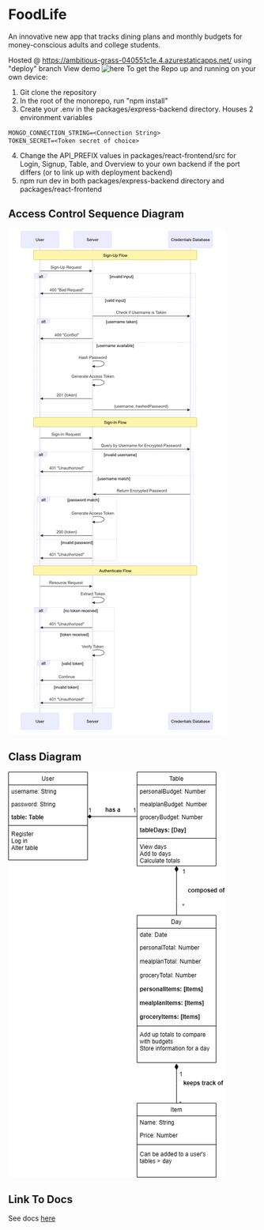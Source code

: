 # FoodLife
An innovative new app that tracks dining plans and monthly budgets for money-conscious adults and college students.

Hosted @ https://ambitious-grass-040551c1e.4.azurestaticapps.net/ using "deploy" branch
View demo ![here](https://drive.google.com/file/d/1tFxn92rgK3udP31iTwJZI5mNWu93-_eY/view?usp=sharing)
To get the Repo up and running on your own device:

1. Git clone the repository
2. In the root of the monorepo, run "npm install"
3. Create your .env in the packages/express-backend directory. Houses 2 environment variables
```
MONGO_CONNECTION_STRING=<Connection String>
TOKEN_SECRET=<Token secret of choice>
```
4. Change the API_PREFIX values in packages/react-frontend/src for Login, Signup, Table, and Overview to your own backend if the port differs (or to link up with deployment backend)
5. npm run dev in both packages/express-backend directory and packages/react-frontend

## Access Control Sequence Diagram
![access control sequence diagram](access-control.png)

## Class Diagram
![class diagram](class-diagram.png)

## Link To Docs
See docs [here](/docs)
